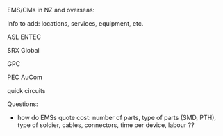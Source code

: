EMS/CMs in NZ and overseas:

Info to add: locations, services, equipment, etc. 

ASL
ENTEC

SRX Global

GPC

PEC
AuCom

quick circuits


Questions: 
- how do EMSs quote cost: number of parts, type of parts (SMD, PTH), type of soldier, cables, connectors, time per device, labour ??

